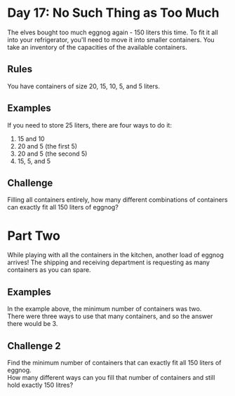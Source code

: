 # Day 17: No Such Thing as Too Much

The elves bought too much eggnog again - 150 liters this time. To fit it all into your refrigerator, you'll need to move it into smaller containers. 
You take an inventory of the capacities of the available containers.

## Rules

You have containers of size 20, 15, 10, 5, and 5 liters. 

## Examples

If you need to store 25 liters, there are four ways to do it:

1. 15 and 10
2. 20 and 5 (the first 5)
3. 20 and 5 (the second 5)
4. 15, 5, and 5

## Challenge

Filling all containers entirely, how many different combinations of containers can exactly fit all 150 liters of eggnog?

# Part Two

While playing with all the containers in the kitchen, another load of eggnog arrives! 
The shipping and receiving department is requesting as many containers as you can spare.

## Examples

In the example above, the minimum number of containers was two. <br>
There were three ways to use that many containers, and so the answer there would be 3.

## Challenge 2

Find the minimum number of containers that can exactly fit all 150 liters of eggnog. <br>
How many different ways can you fill that number of containers and still hold exactly 150 litres?
